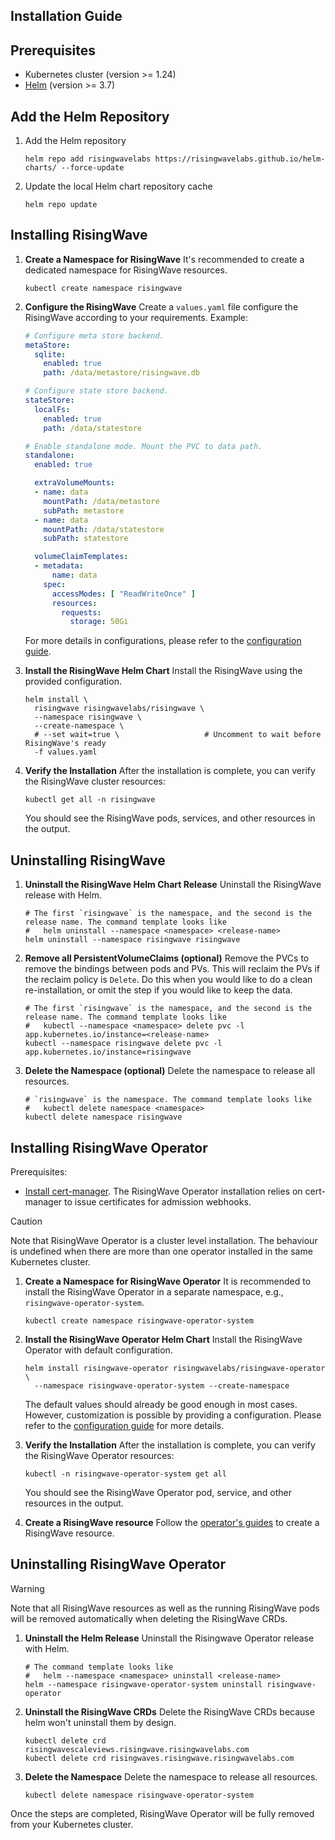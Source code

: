 Installation Guide
---

## Prerequisites

- Kubernetes cluster (version >= 1.24)
- [Helm](https://helm.sh/docs/intro/install/) (version >= 3.7)

## Add the Helm Repository

1. Add the Helm repository

    ```shell
    helm repo add risingwavelabs https://risingwavelabs.github.io/helm-charts/ --force-update
    ```

2. Update the local Helm chart repository cache

    ```shell
    helm repo update
    ```

## Installing RisingWave

1. **Create a Namespace for RisingWave** It's recommended to create a dedicated namespace for RisingWave resources.

   ```shell
   kubectl create namespace risingwave
   ```

2. **Configure the RisingWave** Create a `values.yaml` file configure the RisingWave according to your requirements.
   Example:

   ```yaml
   # Configure meta store backend.
   metaStore:
     sqlite:
       enabled: true
       path: /data/metastore/risingwave.db
   
   # Configure state store backend.
   stateStore:
     localFs:
       enabled: true
       path: /data/statestore
   
   # Enable standalone mode. Mount the PVC to data path.
   standalone:
     enabled: true
   
     extraVolumeMounts:
     - name: data
       mountPath: /data/metastore
       subPath: metastore
     - name: data
       mountPath: /data/statestore
       subPath: statestore
   
     volumeClaimTemplates:
     - metadata:
         name: data
       spec:
         accessModes: [ "ReadWriteOnce" ]
         resources:
           requests:
             storage: 50Gi
   ```

   For more details in configurations, please refer to the [configuration guide](CONFIGURATION.md).

3. **Install the RisingWave Helm Chart** Install the RisingWave using the provided configuration.

   ```shell
   helm install \
     risingwave risingwavelabs/risingwave \
     --namespace risingwave \
     --create-namespace \
     # --set wait=true \                   # Uncomment to wait before RisingWave's ready                             
     -f values.yaml
   ```

4. **Verify the Installation** After the installation is complete, you can verify the RisingWave cluster resources:

   ```shell
   kubectl get all -n risingwave
   ```

   You should see the RisingWave pods, services, and other resources in the output.

## Uninstalling RisingWave

1. **Uninstall the RisingWave Helm Chart Release** Uninstall the RisingWave release with Helm.

   ```shell
   # The first `risingwave` is the namespace, and the second is the release name. The command template looks like
   #   helm uninstall --namespace <namespace> <release-name>
   helm uninstall --namespace risingwave risingwave
   ```

2. **Remove all PersistentVolumeClaims (optional)** Remove the PVCs to remove the bindings between pods and PVs. This
   will reclaim the PVs if the reclaim policy is `Delete`. Do this when you would like to do a clean re-installation, or
   omit the step if you would like to keep the data.

   ```shell
   # The first `risingwave` is the namespace, and the second is the release name. The command template looks like
   #   kubectl --namespace <namespace> delete pvc -l app.kubernetes.io/instance=<release-name>
   kubectl --namespace risingwave delete pvc -l app.kubernetes.io/instance=risingwave
   ```

3. **Delete the Namespace (optional)** Delete the namespace to release all resources.

   ```shell
   # `risingwave` is the namespace. The command template looks like
   #   kubectl delete namespace <namespace>
   kubectl delete namespace risingwave
   ```

## Installing RisingWave Operator

Prerequisites:

- [Install cert-manager](https://cert-manager.io/docs/installation/helm/). The RisingWave Operator installation relies
  on cert-manager to issue certificates for admission webhooks.

>[!CAUTION]
>
> Note that RisingWave Operator is a cluster level installation. The behaviour is undefined when there are more than one
> operator installed in the same Kubernetes cluster.

1. **Create a Namespace for RisingWave Operator** It is recommended to install the RisingWave Operator in a separate
   namespace, e.g., `risingwave-operator-system`.

   ```shell
   kubectl create namespace risingwave-operator-system
   ```

2. **Install the RisingWave Operator Helm Chart** Install the RisingWave Operator with default configuration.

   ```shell
   helm install risingwave-operator risingwavelabs/risingwave-operator \
     --namespace risingwave-operator-system --create-namespace
   ```

   The default values should already be good enough in most cases. However, customization is possible by providing a
   configuration. Please refer to the [configuration guide](CONFIGURATION.md) for more details.

3. **Verify the Installation** After the installation is complete, you can verify the RisingWave Operator resources:

   ```shell
   kubectl -n risingwave-operator-system get all
   ```

   You should see the RisingWave Operator pod, service, and other resources in the output.

4. **Create a RisingWave resource** Follow
   the [operator's guides](https://github.com/risingwavelabs/risingwave-operator/blob/main/README.md) to create a
   RisingWave resource.

## Uninstalling RisingWave Operator

>[!WARNING]
>
> Note that all RisingWave resources as well as the running RisingWave pods will be removed automatically when
deleting the RisingWave CRDs.

1. **Uninstall the Helm Release** Uninstall the Risingwave Operator release with Helm.

   ```shell
   # The command template looks like
   #   helm --namespace <namespace> uninstall <release-name>
   helm --namespace risingwave-operator-system uninstall risingwave-operator  
   ```

2. **Uninstall the RisingWave CRDs** Delete the RisingWave CRDs because helm won't uninstall them by design.

   ```shell
   kubectl delete crd risingwavescaleviews.risingwave.risingwavelabs.com
   kubectl delete crd risingwaves.risingwave.risingwavelabs.com
   ```

3. **Delete the Namespace** Delete the namespace to release all resources.

   ```shell
   kubectl delete namespace risingwave-operator-system
   ```

Once the steps are completed, RisingWave Operator will be fully removed from your Kubernetes cluster.
